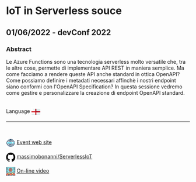 # IoT in Serverless souce
## 01/06/2022 - devConf 2022
### Abstract
Le Azure Functions sono una tecnologia serverless molto versatile che, tra le altre cose, permette di implementare API REST in maniera semplice. Ma come facciamo a rendere queste API anche standard in ottica OpenAPI? Come possiamo definire i metadati necessari affinchè i nostri endpoint siano conformi con l'OpenAPI Specification? In questa sessione vedremo come gestire e personalizzare la creazione di endpoint OpenAPI standard.

<br/>
Language <img width="25" src="https://raw.githubusercontent.com/massimobonanni/massimobonanni/master/images/flagengland.svg" style="vertical-align:middle">

<br/>

---

<br/>
<p>
<img width="25" src="https://raw.githubusercontent.com/massimobonanni/massimobonanni/master/images/eventwebsite.svg" style="vertical-align:middle"> 
<a href="https://paris.serverlessdays.io/en/">Event web site</a>
</p>

<p>
<img width="25" src="https://raw.githubusercontent.com/massimobonanni/massimobonanni/master/images/github.svg" style="vertical-align:middle"> 
<a href="https://github.com/massimobonanni/ServerlessIoT" target="_blank">massimobonanni/ServerlessIoT
</a>
</p>

<p>
<img width="25" src="https://raw.githubusercontent.com/massimobonanni/massimobonanni/master/images/video.svg" style="vertical-align:middle"> 
<a href="https://www.youtube.com/watch?v=F1juI9K-rU8" target="_blank">On-line video</a>
</p> 


